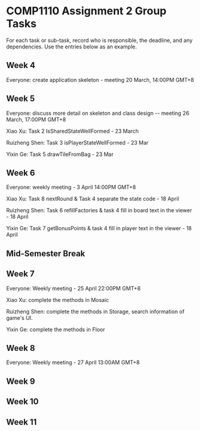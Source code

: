 # COMP1110 Assignment 2 Group Tasks

For each task or sub-task, record who is responsible, the deadline, and any dependencies.
Use the entries below as an example.

## Week 4

Everyone: create application skeleton - meeting 20 March, 14:00PM GMT+8

## Week 5

Everyone: discuss more detail on skeleton and class design -- meeting 26 March, 17:00PM GMT+8

Xiao Xu: Task 2 IsSharedStateWellFormed - 23 March

Ruizheng Shen: Task 3 isPlayerStateWellFormed - 23 Mar

Yixin Ge: Task 5 drawTileFromBag - 23 Mar


## Week 6

Everyone: weekly meeting - 3 April 14:00PM GMT+8

Xiao Xu: Task 8 nextRound & Task 4 separate the state code - 18 April

Ruizheng Shen: Task 6 refillFactories & task 4 fill in board text in the viewer - 18 April

Yixin Ge: Task 7 getBonusPoints & task 4 fill in player text in the viewer - 18 April


## Mid-Semester Break

## Week 7

Everyone: Weekly meeting - 25 April 22:00PM GMT+8

Xiao Xu: complete the methods in Mosaic

Ruizheng Shen: complete the methods in Storage, search information of game's UI.

Yixin Ge: complete the methods in Floor

## Week 8

Everyone: Weekly meeting - 27 April 13:00AM GMT+8

## Week 9

## Week 10

## Week 11
